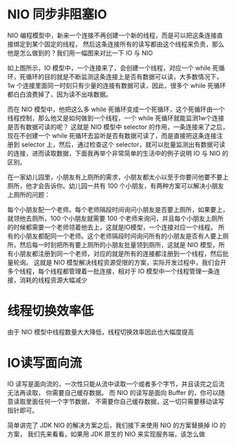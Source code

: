 # NIO 同步非阻塞IO

NIO 编程模型中，新来一个连接不再创建一个新的线程，而是可以把这条连接直接绑定到某个固定的线程，
然后这条连接所有的读写都由这个线程来负责，那么他是怎么做到的？我们用一幅图来对比一下 IO 与 NIO

如上图所示，IO 模型中，一个连接来了，会创建一个线程，对应一个 while 死循环，死循环的目的就是不断监测这条连接上是否有数据可以读，大多数情况下，1w 个连接里面同一时刻只有少量的连接有数据可读，因此，很多个 while 死循环都白白浪费掉了，因为读不出啥数据。

而在 NIO 模型中，他把这么多 while 死循环变成一个死循环，这个死循环由一个线程控制，那么他又是如何做到一个线程，一个 while 死循环就能监测1w个连接是否有数据可读的呢？ 这就是 NIO 模型中 selector 的作用，一条连接来了之后，现在不创建一个 while 死循环去监听是否有数据可读了，而是直接把这条连接注册到 selector 上，然后，通过检查这个 selector，就可以批量监测出有数据可读的连接，进而读取数据，下面我再举个非常简单的生活中的例子说明 IO 与 NIO 的区别。

在一家幼儿园里，小朋友有上厕所的需求，小朋友都太小以至于你要问他要不要上厕所，他才会告诉你。幼儿园一共有 100 个小朋友，有两种方案可以解决小朋友上厕所的问题：

每个小朋友配一个老师。每个老师隔段时间询问小朋友是否要上厕所，如果要上，就领他去厕所，100 个小朋友就需要 100 个老师来询问，并且每个小朋友上厕所的时候都需要一个老师领着他去上，这就是IO模型，一个连接对应一个线程。
所有的小朋友都配同一个老师。这个老师隔段时间询问所有的小朋友是否有人要上厕所，然后每一时刻把所有要上厕所的小朋友批量领到厕所，这就是 NIO 模型，所有小朋友都注册到同一个老师，对应的就是所有的连接都注册到一个线程，然后批量轮询。
这就是 NIO 模型解决线程资源受限的方案，实际开发过程中，我们会开多个线程，每个线程都管理着一批连接，相对于 IO 模型中一个线程管理一条连接，消耗的线程资源大幅减少

# 线程切换效率低
由于 NIO 模型中线程数量大大降低，线程切换效率因此也大幅度提高

# IO读写面向流
 IO 读写是面向流的，一次性只能从流中读取一个或者多个字节，并且读完之后流无法再读取，
 你需要自己缓存数据。 而 NIO 的读写是面向 Buffer 的，你可以随意读取里面任何一个字节数据，
 不需要你自己缓存数据，这一切只需要移动读写指针即可。
 
 简单讲完了 JDK NIO 的解决方案之后，我们接下来使用 NIO 的方案替换掉 IO 的方案，
 我们先来看看，如果用 JDK 原生的 NIO 来实现服务端，该怎么做
 
